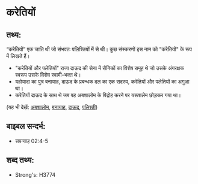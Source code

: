 # करेतियों #

## तथ्य: ##

“करेतियों” एक जाति थी जो संभवतः पलिश्तियों में से थी। कुछ संस्करणों इस नाम को "करेतियों" के रूप में लिखते हैं।

* "करेतियों और पलेतियों" राजा दाऊद की सेना में सैनिकों का विशेष समूह थे जो उसके अंगरक्षक स्वरूप उसके विशेष स्वामी-भक्त थे।
* यहोयादा का पुत्र बनायाह, दाऊद के प्रबन्धक दल का एक सदस्य, करेतियों और पलेतियों का अगुआ था।
* करेतियों दाऊद के साथ थे जब वह अबशालोम के विद्रोह करने पर यरूशलेम छोड़कर गया था।

(यह भी देखें: [अबशालोम](../absalom.md), [बनायाह](../benaiah.md), [दाऊद](../david.md), [पलिश्ती](../philistines.md))

## बाइबल सन्दर्भ: ##

* सपन्याह 02:4-5

## शब्द तथ्य: ##

* Strong's: H3774
